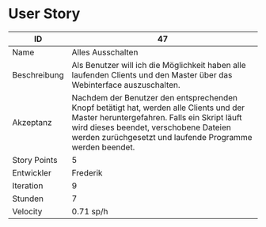 # User Story

|ID          |47|
|-|-|
|Name        |Alles Ausschalten|
|Beschreibung|Als Benutzer will ich die Möglichkeit haben alle laufenden Clients und den Master über das Webinterface auszuschalten.|
|Akzeptanz   |Nachdem der Benutzer den entsprechenden Knopf betätigt hat, werden alle Clients und der Master heruntergefahren. Falls ein Skript läuft wird dieses beendet, verschobene Dateien werden zurüchgesetzt und laufende Programme werden beendet.| 
|Story Points|5|
|Entwickler  |Frederik|
|Iteration   |9|
|Stunden     |7|
|Velocity    |0.71 sp/h|
